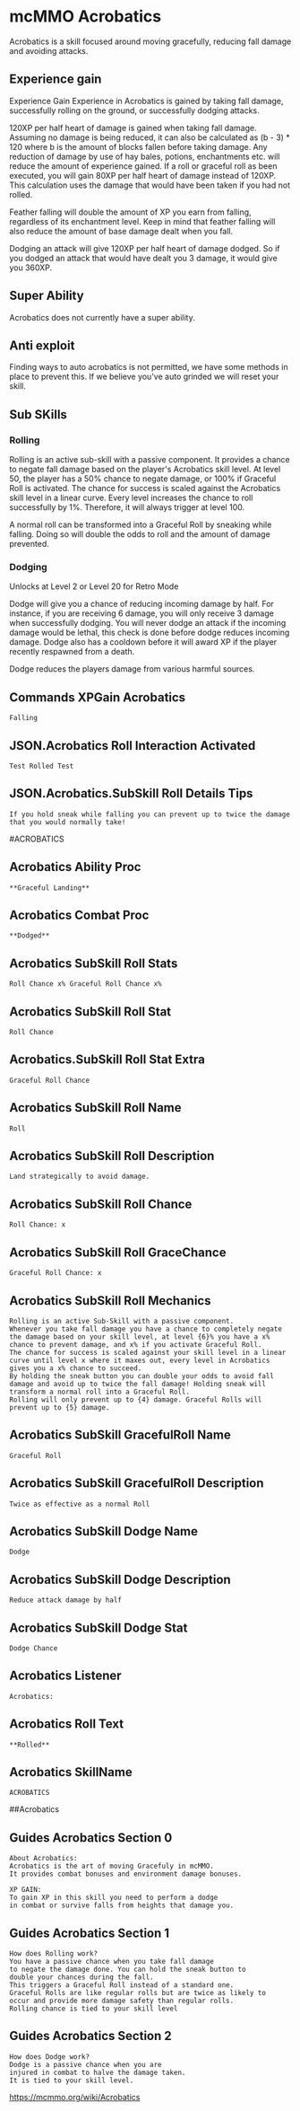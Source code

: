 # mcMMO Acrobatics

Acrobatics is a skill focused around moving gracefully, reducing fall damage and avoiding attacks.

## Experience gain

Experience Gain
Experience in Acrobatics is gained by taking fall damage, successfully rolling on the ground, or successfully dodging attacks.

120XP per half heart of damage is gained when taking fall damage. Assuming no damage is being reduced, it can also be calculated as (b - 3) * 120 where b is the amount of blocks fallen before taking damage. Any reduction of damage by use of hay bales, potions, enchantments etc. will reduce the amount of experience gained. If a roll or graceful roll as been executed, you will gain 80XP per half heart of damage instead of 120XP. This calculation uses the damage that would have been taken if you had not rolled.

Feather falling will double the amount of XP you earn from falling, regardless of its enchantment level. Keep in mind that feather falling will also reduce the amount of base damage dealt when you fall.

Dodging an attack will give 120XP per half heart of damage dodged. So if you dodged an attack that would have dealt you 3 damage, it would give you 360XP.

## Super Ability

Acrobatics does not currently have a super ability.

## Anti exploit

Finding ways to auto acrobatics is not permitted, we have some methods in place to prevent this. If we believe you've auto grinded we will reset your skill.

## Sub SKills

### Rolling

Rolling is an active sub-skill with a passive component. It provides a chance to negate fall damage based on the player's Acrobatics skill level. At level 50, the player has a 50% chance to negate damage, or 100% if Graceful Roll is activated. The chance for success is scaled against the Acrobatics skill level in a linear curve. Every level increases the chance to roll successfully by 1%. Therefore, it will always trigger at level 100.

A normal roll can be transformed into a Graceful Roll by sneaking while falling. Doing so will double the odds to roll and the amount of damage prevented.

### Dodging

Unlocks at Level 2 or Level 20 for Retro Mode

Dodge will give you a chance of reducing incoming damage by half. For instance, if you are receiving 6 damage, you will only receive 3 damage when successfully dodging. You will never dodge an attack if the incoming damage would be lethal, this check is done before dodge reduces incoming damage. Dodge also has a cooldown before it will award XP if the player recently respawned from a death.

Dodge reduces the players damage from various harmful sources. 

## Commands XPGain Acrobatics

```
Falling
```



## JSON.Acrobatics Roll Interaction Activated

```
Test Rolled Test
```

## JSON.Acrobatics.SubSkill Roll Details Tips

```
If you hold sneak while falling you can prevent up to twice the damage that you would normally take!
```


#ACROBATICS
## Acrobatics Ability Proc

```
**Graceful Landing**
```

## Acrobatics Combat Proc

```
**Dodged**
```

## Acrobatics SubSkill Roll Stats

```
Roll Chance x% Graceful Roll Chance x%
```

## Acrobatics SubSkill Roll Stat

```
Roll Chance
```

## Acrobatics.SubSkill Roll Stat Extra

```
Graceful Roll Chance
```

## Acrobatics SubSkill Roll Name

```
Roll
```

## Acrobatics SubSkill Roll Description

```
Land strategically to avoid damage.
```

## Acrobatics SubSkill Roll Chance

```
Roll Chance: x
```

## Acrobatics SubSkill Roll GraceChance

```
Graceful Roll Chance: x
```

## Acrobatics SubSkill Roll Mechanics

```
Rolling is an active Sub-Skill with a passive component.
Whenever you take fall damage you have a chance to completely negate the damage based on your skill level, at level {6}% you have a x% chance to prevent damage, and x% if you activate Graceful Roll.
The chance for success is scaled against your skill level in a linear curve until level x where it maxes out, every level in Acrobatics gives you a x% chance to succeed.
By holding the sneak button you can double your odds to avoid fall damage and avoid up to twice the fall damage! Holding sneak will transform a normal roll into a Graceful Roll.
Rolling will only prevent up to {4} damage. Graceful Rolls will prevent up to {5} damage.
```

## Acrobatics SubSkill GracefulRoll Name

```
Graceful Roll
```

## Acrobatics SubSkill GracefulRoll Description

```
Twice as effective as a normal Roll
```

## Acrobatics SubSkill Dodge Name

```
Dodge
```

## Acrobatics SubSkill Dodge Description

```
Reduce attack damage by half
```

## Acrobatics SubSkill Dodge Stat

```
Dodge Chance
```

## Acrobatics Listener

```
Acrobatics:
```

## Acrobatics Roll Text

```
**Rolled**
```

## Acrobatics SkillName

```
ACROBATICS
```


##Acrobatics
## Guides Acrobatics Section 0

```
About Acrobatics:
Acrobatics is the art of moving Gracefuly in mcMMO.
It provides combat bonuses and environment damage bonuses.

XP GAIN:
To gain XP in this skill you need to perform a dodge
in combat or survive falls from heights that damage you.
```

## Guides Acrobatics Section 1

```
How does Rolling work?
You have a passive chance when you take fall damage
to negate the damage done. You can hold the sneak button to
double your chances during the fall.
This triggers a Graceful Roll instead of a standard one.
Graceful Rolls are like regular rolls but are twice as likely to
occur and provide more damage safety than regular rolls.
Rolling chance is tied to your skill level
```

## Guides Acrobatics Section 2

```
How does Dodge work?
Dodge is a passive chance when you are
injured in combat to halve the damage taken.
It is tied to your skill level.
```


https://mcmmo.org/wiki/Acrobatics
